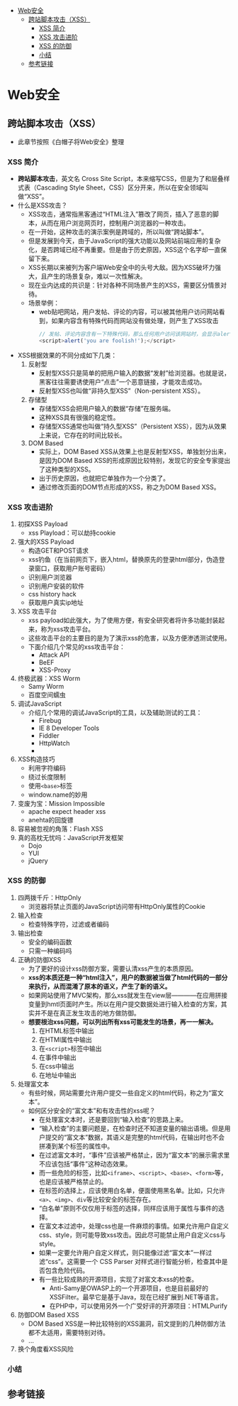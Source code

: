 <!-- TOC -->

- [Web安全](#web安全)
    - [跨站脚本攻击（XSS）](#跨站脚本攻击xss)
        - [XSS 简介](#xss-简介)
        - [XSS 攻击进阶](#xss-攻击进阶)
        - [XSS 的防御](#xss-的防御)
        - [小结](#小结)
    - [参考链接](#参考链接)

<!-- /TOC -->

# Web安全

## 跨站脚本攻击（XSS）

- 此章节按照《白帽子将Web安全》整理

### XSS 简介

- **跨站脚本攻击**，英文名 Cross Site Script，本来缩写CSS，但是为了和层叠样式表（Cascading Style Sheet，CSS）区分开来，所以在安全领域叫做“XSS”。
- 什么是XSS攻击？
    - XSS攻击，通常指黑客通过“HTML注入”篡改了网页，插入了恶意的脚本，从而在用户浏览网页时，控制用户浏览器的一种攻击。
    - 在一开始，这种攻击的演示案例是跨域的，所以叫做“跨站脚本”。
    - 但是发展到今天，由于JavaScript的强大功能以及网站前端应用的复杂化，是否跨域已经不再重要。但是由于历史原因，XSS这个名字却一直保留下来。
    - XSS长期以来被列为客户端Web安全中的头号大敌。因为XSS破坏力强大，且产生的场景复杂，难以一次性解决。
    - 现在业内达成的共识是：针对各种不同场景产生的XSS，需要区分情景对待。
    - 场景举例：
        - web贴吧网站，用户发帖、评论的内容，可以被其他用户访问网站看到，如果内容含有特殊代码而网站没有做处理，则产生了XSS攻击
            ```js
            // 发帖、评论内容含有一下特殊代码，那么任何用户访问该网站时，会显示alert窗口
            <script>alert('you are foolish!');</script>
            ```
- XSS根据效果的不同分成如下几类：
    1. 反射型
        - 反射型XSS只是简单的把用户输入的数据“发射”给浏览器。也就是说，黑客往往需要诱使用户“点击”一个恶意链接，才能攻击成功。
        - 反射型XSS也叫做“非持久型XSS”（Non-persistent XSS）。
    2. 存储型
        - 存储型XSS会把用户输入的数据“存储”在服务端。
        - 这种XSS具有很强的稳定性。
        - 存储型XSS通常也叫做“持久型XSS”（Persistent XSS），因为从效果上来说，它存在的时间比较长。
    3. DOM Based
        - 实际上，DOM Based XSS从效果上也是反射型XSS，单独划分出来，是因为DOM Based XSS的形成原因比较特别，发现它的安全专家提出了这种类型的XSS。
        - 出于历史原因，也就把它单独作为一个分类了。
        - 通过修改页面的DOM节点形成的XSS，称之为DOM Based XSS。

### XSS 攻击进阶

1. 初探XSS Payload
    - xss Playload：可以劫持cookie
2. 强大的XSS Payload
    - 构造GET和POST请求
    - xss钓鱼（在当前网页下，嵌入html，替换原先的登录html部分，伪造登录窗口，获取用户账号密码）
    - 识别用户浏览器
    - 识别用户安装的软件
    - css history hack
    - 获取用户真实ip地址
3. XSS 攻击平台
    - xss payload如此强大，为了使用方便，有安全研究者将许多功能封装起来，称为xss攻击平台。
    - 这些攻击平台的主要目的是为了演示xss的危害，以及方便渗透测试使用。
    - 下面介绍几个常见的xss攻击平台：
        - Attack API
        - BeEF
        - XSS-Proxy
4. 终极武器：XSS Worm
    - Samy Worm
    - 百度空间蠕虫
5. 调试JavaScript
    - 介绍几个常用的调试JavaScript的工具，以及辅助测试的工具：
        - Firebug
        - IE 8 Developer Tools
        - Fiddler
        - HttpWatch
        - 
6. XSS构造技巧
    - 利用字符编码
    - 绕过长度限制
    - 使用`<base>`标签
    - window.name的妙用
7. 变废为宝：Mission Impossible
    - apache expect header xss
    - anehta的回旋镖
8. 容易被忽视的角落：Flash XSS
9. 真的高枕无忧吗：JavaScript开发框架
    - Dojo
    - YUI
    - jQuery


### XSS 的防御

1. 四两拨千斤：HttpOnly
    - 浏览器将禁止页面的JavaScript访问带有HttpOnly属性的Cookie
2. 输入检查
    - 检查特殊字符，过滤或者编码
3. 输出检查
    - 安全的编码函数
    - 只需一种编码吗
4. 正确的防御XSS
    - 为了更好的设计xss防御方案，需要认清xss产生的本质原因。
    - **xss的本质还是一种“html注入”，用户的数据被当做了html代码的一部分来执行，从而混淆了原本的语义，产生了新的语义。**
    - 如果网站使用了MVC架构，那么xss就发生在view层————在应用拼接变量到hmtl页面时产生。所以在用户提交数据处进行输入检查的方案，其实并不是在真正发生攻击的地方做防御。
    - **想要根治xss问题，可以列出所有xss可能发生的场景，再一一解决。**
        1. 在HTML标签中输出
        2. 在HTMl属性中输出
        3. 在`<script>`标签中输出
        4. 在事件中输出
        5. 在css中输出
        6. 在地址中输出
5. 处理富文本
    - 有些时候，网站需要允许用户提交一些自定义的html代码，称之为“富文本”。
    - 如何区分安全的“富文本”和有攻击性的xss呢？
        - 在处理富文本时，还是要回到“输入检查”的思路上来。
        - “输入检查”的主要问题是，在检查时还不知道变量的输出语境。但是用户提交的“富文本”数据，其语义是完整的html代码，在输出时也不会拼凑到某个标签的属性中。
        - 在过滤富文本时，“事件”应该被严格禁止，因为“富文本”的展示需求里不应该包括“事件”这种动态效果。
        - 而一些危险的标签，比如`<iframe>`、`<script>`、`<base>`、`<form>`等，也是应该被严格禁止的。
        - 在标签的选择上，应该使用白名单，便面使用黑名单。比如，只允许`<a>`、`<img>`、`div`等比较安全的标签存在。
        - “白名单”原则不仅仅用于标签的选择，同样应该用于属性与事件的选择。
        - 在富文本过滤中，处理css也是一件麻烦的事情。如果允许用户自定义css、style，则可能导致xss攻击。因此尽可能禁止用户自定义css与style。
        - 如果一定要允许用户自定义样式，则只能像过滤“富文本”一样过滤“css”。这需要一个 CSS Parser 对样式进行智能分析，检查其中是否包含危险代码。
        - 有一些比较成熟的开源项目，实现了对富文本xss的检查。
            - Anti-Samy是OWASP上的一个开源项目，也是目前最好的XSSFilter。最早它是基于Java，现在已经扩展到.NET等语言。
            - 在PHP中，可以使用另外一个广受好评的开源项目：HTMLPurify
6. 防御DOM Based XSS
    - DOM Based XSS是一种比较特别的XSS漏洞，前文提到的几种防御方法都不太适用，需要特别对待。
    - ...
7. 换个角度看XSS风险

### 小结

## 参考链接

